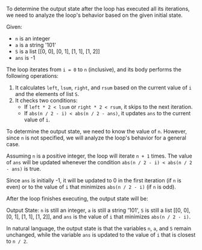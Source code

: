 To determine the output state after the loop has executed all its iterations, we need to analyze the loop's behavior based on the given initial state.

Given:
- `n` is an integer
- `a` is a string '101'
- `S` is a list [[0, 0], [0, 1], [1, 1], [1, 2]]
- `ans` is -1

The loop iterates from `i = 0` to `n` (inclusive), and its body performs the following operations:

1. It calculates `left`, `lsum`, `right`, and `rsum` based on the current value of `i` and the elements of list `S`.
2. It checks two conditions:
   - If `left * 2 < lsum` or `right * 2 < rsum`, it skips to the next iteration.
   - If `abs(n / 2 - i) < abs(n / 2 - ans)`, it updates `ans` to the current value of `i`.

To determine the output state, we need to know the value of `n`. However, since `n` is not specified, we will analyze the loop's behavior for a general case.

Assuming `n` is a positive integer, the loop will iterate `n + 1` times. The value of `ans` will be updated whenever the condition `abs(n / 2 - i) < abs(n / 2 - ans)` is true.

Since `ans` is initially -1, it will be updated to 0 in the first iteration (if `n` is even) or to the value of `i` that minimizes `abs(n / 2 - i)` (if `n` is odd).

After the loop finishes executing, the output state will be:

Output State: `n` is still an integer, `a` is still a string '101', `S` is still a list [[0, 0], [0, 1], [1, 1], [1, 2]], and `ans` is the value of `i` that minimizes `abs(n / 2 - i)`.

In natural language, the output state is that the variables `n`, `a`, and `S` remain unchanged, while the variable `ans` is updated to the value of `i` that is closest to `n / 2`.